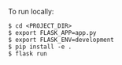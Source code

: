 To run locally:

```
$ cd <PROJECT_DIR>
$ export FLASK_APP=app.py
$ export FLASK_ENV=development
$ pip install -e .
$ flask run
```


